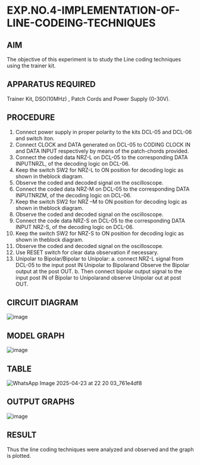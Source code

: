 # EXP.NO.4-IMPLEMENTATION-OF-LINE-CODEING-TECHNIQUES

## AIM    
 The objective of this experiment is to study the Line coding techniques using the trainer kit.
 
## APPARATUS REQUIRED
Trainer Kit, DSO(10MHz) , Patch Cords and Power Supply (0-30V).

## PROCEDURE
1.	Connect power supply in proper polarity to the kits DCL-05 and DCL-06 and switch iton.
2.	Connect CLOCK and DATA generated on DCL-05 to CODING CLOCK IN and DATA INPUT respectively by means of the patch-chords provided.
3.	Connect the coded data NRZ-L on DCL-05 to the corresponding DATA INPUTNRZL, of the decoding logic on DCL-06.	
4.	Keep the switch SW2 for NRZ-L to ON position for decoding logic as shown in theblock diagram.	
5.	Observe the coded and decoded signal on the oscilloscope.	
6.	Connect the coded data NRZ-M on DCL-05 to the corresponding DATA INPUTNRZM, of the decoding logic on DCL-06.	
7.	Keep the switch SW2 for NRZ –M to ON position for decoding logic as shown in theblock diagram.
8.	Observe the coded and decoded signal on the oscilloscope.   
9.	Connect the code data NRZ-S on DCL-05 to the corresponding DATA INPUT NRZ-S, of the decoding logic on DCL-06.
10.	Keep the switch SW2 for NRZ-S to ON position for decoding logic as shown in theblock diagram.	
11.	Observe the coded and decoded signal on the oscilloscope. 
12.	Use RESET switch for clear data observation if necessary.	
13. Unipolar to Bipolar/Bipolar to Unipolar:
    a. connect NRZ-L signal from DCL-05 to the input post IN Unipolar to Bipolarand Observe the Bipolar output at the post OUT.
    b. Then connect bipolar output signal to the input post IN of Bipolar to Unipolarand observe Unipolar out at post OUT.
    
## CIRCUIT DIAGRAM
![image](https://github.com/user-attachments/assets/535b62ba-7eee-4e09-be90-88e07cfd35a1)

## MODEL GRAPH
![image](https://github.com/user-attachments/assets/471c76c3-603f-432b-9b65-1ad080a1c947)

## TABLE
![WhatsApp Image 2025-04-23 at 22 20 03_761e4df8](https://github.com/user-attachments/assets/645824c4-2113-47ce-96fb-717d0275f4e4)

## OUTPUT GRAPHS
![image](https://github.com/user-attachments/assets/3f8412e1-8eb2-44b5-9521-122a735516b4)

## RESULT 
Thus the line coding techniques were analyzed and observed and the graph is plotted. 
